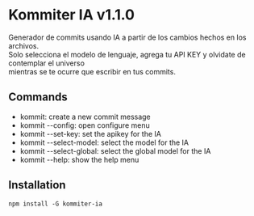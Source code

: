 # Kommiter IA v1.1.0
Generador de commits usando IA a partir de los cambios hechos en los archivos.<br/>
Solo selecciona el modelo de lenguaje, agrega tu API KEY y olvidate de contemplar el universo<br/>
mientras se te ocurre que escribir en tus commits.


## Commands
- kommit: create a new commit message
- kommit --config: open configure menu
- kommit --set-key: set the apikey for the IA
- kommit --select-model: select the model for the IA
- kommit --select-global: select the global model for the IA
- kommit --help: show the help menu


## Installation
    npm install -G kommiter-ia